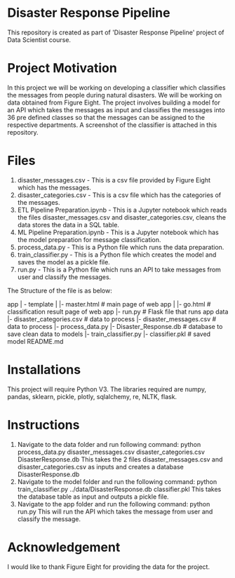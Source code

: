 # Disaster Response Pipeline

This repository is created as part of 'Disaster Response Pipeline' project of Data Scientist course.

# Project Motivation

In this project we will be working on developing a classifier which classifies the messages from people during natural disasters. We will be working on data obtained from Figure Eight. The project involves building a model for an API which takes the messages as input and classifies the messages into 36 pre defined classes so that the messages can be assigned to the respective departments. A screenshot of the classifier is attached in this repository.

# Files

1) disaster_messages.csv - This is a csv file provided by Figure Eight which has the messages.
2) disaster_categories.csv - This is a csv file which has the categories of the messages.
3) ETL Pipeline Preparation.ipynb - This is a Jupyter notebook which reads the files disaster_messages.csv and disaster_categories.csv, cleans the data stores the data in a SQL table.
4) ML Pipeline Preparation.ipynb - This is a Jupyter notebook which has the model preparation for message classification.
5) process_data.py - This is a Python file which runs the data preparation.
6) train_classifier.py - This is a Python file which creates the model and saves the model as a pickle file.
7) run.py - This is a Python file which runs an API to take messages from user and classify the messages.

The Structure of the file is as below:

app
| - template
| |- master.html # main page of web app
| |- go.html # classification result page of web app
|- run.py # Flask file that runs app
data
|- disaster_categories.csv # data to process
|- disaster_messages.csv # data to process
|- process_data.py
|- Disaster_Response.db # database to save clean data to
models
|- train_classifier.py
|- classifier.pkl # saved model
README.md

# Installations

This project will require Python V3. The libraries required are numpy, pandas, sklearn, pickle, plotly, sqlalchemy, re, NLTK, flask.

# Instructions

1) Navigate to the data folder and run following command: python process_data.py disaster_messages.csv disaster_categories.csv DisasterResponse.db
This takes the 2 files disaster_messages.csv and disaster_categories.csv as inputs and creates a database DisasterResponse.db
2) Navigate to the model folder and run the following command: python train_classifier.py ../data/DisasterResponse.db classifier.pkl
This takes the database table as input and outputs a pickle file.
3) Navigate to the app folder and run the following command: python run.py
This will run the API which takes the message from user and classify the message.

# Acknowledgement

I would like to thank Figure Eight for providing the data for the project.
